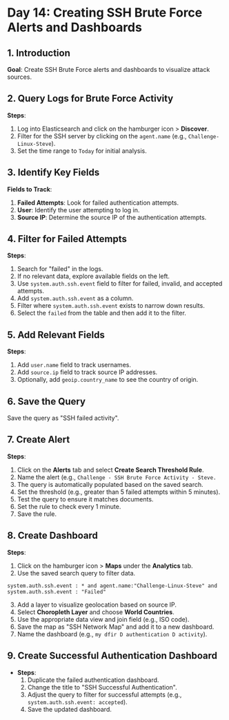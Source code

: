 
# Day 14: Creating SSH Brute Force Alerts and Dashboards

## 1. Introduction

**Goal**: Create SSH Brute Force alerts and dashboards to visualize attack sources.

## 2. Query Logs for Brute Force Activity

**Steps**:

1. Log into Elasticsearch and click on the hamburger icon > **Discover**.
2. Filter for the SSH server by clicking on the `agent.name` (e.g., `Challenge-Linux-Steve`).
3. Set the time range to `Today` for initial analysis.

## 3. Identify Key Fields

**Fields to Track**:

1. **Failed Attempts**: Look for failed authentication attempts.
2. **User**: Identify the user attempting to log in.
3. **Source IP**: Determine the source IP of the authentication attempts.

## 4. Filter for Failed Attempts

**Steps**:

1. Search for "failed" in the logs.
2. If no relevant data, explore available fields on the left.
3. Use `system.auth.ssh.event` field to filter for failed, invalid, and accepted attempts.
4. Add `system.auth.ssh.event` as a column.
5. Filter where `system.auth.ssh.event` exists to narrow down results.
6. Select the `failed` from the table and then add it to the filter.

## 5. Add Relevant Fields

**Steps**:

1. Add `user.name` field to track usernames.
2. Add `source.ip` field to track source IP addresses.
3. Optionally, add `geoip.country_name` to see the country of origin.

## 6. Save the Query

Save the query as "SSH failed activity".

## 7. Create Alert

**Steps**:

1. Click on the **Alerts** tab and select **Create Search Threshold Rule**.
2. Name the alert (e.g., `Challenge - SSH Brute Force Activity - Steve.`
3. The query is automatically populated based on the saved search.
4. Set the threshold (e.g., greater than 5 failed attempts within 5 minutes).
5. Test the query to ensure it matches documents.
6. Set the rule to check every 1 minute.
7. Save the rule.

## 8. Create Dashboard

**Steps**:

1. Click on the hamburger icon > **Maps** under the **Analytics** tab.
2. Use the saved search query to filter data. 

```
system.auth.ssh.event : * and agent.name:"Challenge-Linux-Steve" and system.auth.ssh.event : "Failed"
```

3. Add a layer to visualize geolocation based on source IP.
4. Select **Choropleth Layer** and choose **World Countries**.
5. Use the appropriate data view and join field (e.g., ISO code).
6. Save the map as "SSH Network Map" and add it to a new dashboard.
7. Name the dashboard (e.g., `my dfir D authentication D activity`).

## 9. Create Successful Authentication Dashboard

- **Steps**:
    1. Duplicate the failed authentication dashboard.
    2. Change the title to "SSH Successful Authentication".
    3. Adjust the query to filter for successful attempts (e.g., `system.auth.ssh.event: accepted`).
    4. Save the updated dashboard.